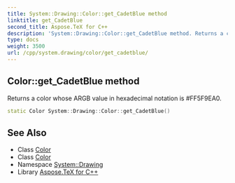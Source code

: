 ```yaml
---
title: System::Drawing::Color::get_CadetBlue method
linktitle: get_CadetBlue
second_title: Aspose.TeX for C++
description: 'System::Drawing::Color::get_CadetBlue method. Returns a color whose ARGB value in hexadecimal notation is #FF5F9EA0 in C++.'
type: docs
weight: 3500
url: /cpp/system.drawing/color/get_cadetblue/
---
```

## Color::get_CadetBlue method


Returns a color whose ARGB value in hexadecimal notation is #FF5F9EA0.

```cpp
static Color System::Drawing::Color::get_CadetBlue()
```

## See Also

* Class [Color](../)
* Class [Color](../)
* Namespace [System::Drawing](../../)
* Library [Aspose.TeX for C++](../../../)
